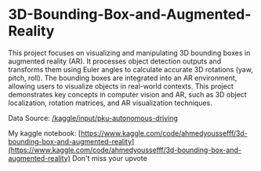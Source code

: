 # 3D-Bounding-Box-and-Augmented-Reality

This project focuses on visualizing and manipulating 3D bounding boxes in augmented reality (AR). It processes object detection outputs and transforms them using Euler angles to calculate accurate 3D rotations (yaw, pitch, roll). The bounding boxes are integrated into an AR environment, allowing users to visualize objects in real-world contexts. This project demonstrates key concepts in computer vision and AR, such as 3D object localization, rotation matrices, and AR visualization techniques.

Data Source: [/kaggle/input/pku-autonomous-driving
](https://www.kaggle.com/competitions/pku-autonomous-driving/data)

My kaggle notebook: [https://www.kaggle.com/code/ahmedyoussefff/3d-bounding-box-and-augmented-reality](https://www.kaggle.com/code/ahmedyoussefff/3d-bounding-box-and-augmented-reality)
Don't miss your upvote
